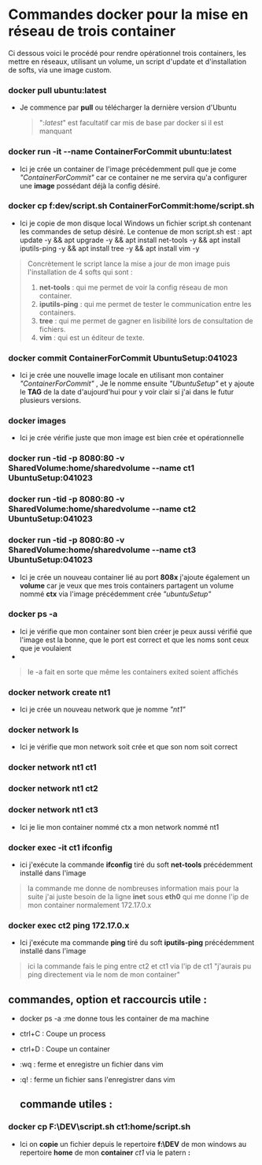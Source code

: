 # Commandes docker pour la mise en réseau de trois container

Ci dessous voici le procédé pour rendre opérationnel trois containers, les mettre en réseaux, utilisant un volume, un script d'update et d'installation de softs, via une image custom.


### docker pull ubuntu:latest

- Je commence par **pull** ou télécharger la dernière version d'Ubuntu
	> ":*latest*" est facultatif car mis de base par docker si il est manquant
	
### docker run -it --name ContainerForCommit ubuntu:latest

- Ici je crée un container de l'image précédemment pull que je come *"ContainerForCommit"* car ce container ne me servira qu'a configurer une **image** possédant déjà la config désiré. 


### docker cp f:dev/script.sh ContainerForCommit:home/script.sh

- Ici je copie de mon disque local Windows un fichier script.sh contenant les commandes de setup désiré.
Le contenue de mon script.sh est : 
apt update -y && apt upgrade -y && apt install net-tools -y && apt install iputils-ping -y && apt install tree -y && apt install vim -y
> 
> 
> Concrètement le script lance la mise a jour de mon image puis l'installation de 4 softs qui sont :
>  1. **net-tools** : qui me permet de voir la config réseau de mon container.
>  2. **iputils-ping** : qui me permet de tester le communication entre les containers.
>  3. **tree** : qui me permet de gagner en lisibilité lors de consultation de fichiers.
>  4. **vim** : qui est un éditeur de texte.


### docker commit ContainerForCommit UbuntuSetup:041023
- Ici je crée une nouvelle image locale en utilisant mon container *"ContainerForCommit"* ,  Je le nomme ensuite *"UbuntuSetup"* et y ajoute le **TAG** de la date d'aujourd'hui pour y voir clair si j'ai dans le futur plusieurs versions.
		

### docker images
- Ici je crée vérifie juste que mon image est bien crée et opérationnelle


### docker run -tid -p 8080:80 -v SharedVolume:home/sharedvolume --name ct1 UbuntuSetup:041023

### docker run -tid -p 8080:80 -v SharedVolume:home/sharedvolume --name ct2 UbuntuSetup:041023

### docker run -tid -p 8080:80 -v SharedVolume:home/sharedvolume --name ct3 UbuntuSetup:041023
- Ici je crée un nouveau container lié au port **808x** j'ajoute également un **volume** car je veux que mes trois containers partagent un volume nommé **ctx** via l'image précédemment crée *"ubuntuSetup"*

### docker ps -a
- Ici je vérifie que mon container sont bien créer je peux aussi vérifié que l'image est la bonne, que le port est correct et que les noms sont ceux que je voulaient
-

> le -a fait en sorte que même les containers exited soient affichés


### docker network  create nt1
- Ici je crée un nouveau network que je nomme *"nt1"*

### docker network ls
- Ici je vérifie que mon network soit crée et que son nom soit correct

### docker network nt1 ct1
### docker network nt1 ct2
### docker network nt1 ct3
- Ici je lie mon container nommé ctx a mon network nommé nt1
### docker exec -it ct1 ifconfig
- ici j'exécute la commande **ifconfig** tiré du soft **net-tools** précédemment installé dans l'image
>la commande me donne de nombreuses information mais pour la suite j'ai juste besoin de la ligne **inet** sous **eth0** qui me donne l'ip de mon container normalement 172.17.0.x
### docker exec ct2 ping 172.17.0.x
- Ici j'exécute ma commande **ping** tiré du soft **iputils-ping** précédemment installé dans l'image
>ici la commande fais le ping entre ct2 et ct1 via l'ip de ct1 "j'aurais pu ping directement via le nom de mon container"

## commandes, option et raccourcis utile :

 - docker ps -a :me donne tous les container de ma machine
 - ctrl+C : Coupe un process
 - ctrl+D : Coupe un container
- :wq : ferme et enregistre un fichier dans vim
- :q! : ferme un fichier sans l'enregistrer dans vim

  ## commande utiles :
### docker cp F:\DEV\script.sh ct1:home/script.sh
- Ici on **copie** un fichier depuis le repertoire **f:\DEV** de mon windows au repertoire **home** de mon **container** *ct1* via le patern **<container>:<chemin ou je veux le coller>**
